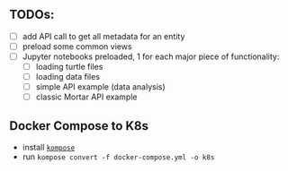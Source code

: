 ## TODOs:
- [ ] add API call to get all metadata for an entity
- [ ] preload some common views
- [ ] Jupyter notebooks preloaded, 1 for each major piece of functionality:
    - [ ] loading turtle files
    - [ ] loading data files
    - [ ] simple API example (data analysis)
    - [ ] classic Mortar API example

## Docker Compose to K8s

- install [`kompose`](https://github.com/kubernetes/kompose)
- run `kompose convert -f docker-compose.yml -o k8s`


